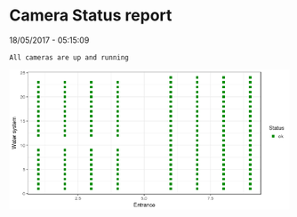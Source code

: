 Camera Status report
================
18/05/2017 - 05:15:09

    All cameras are up and running

![](camreport_files/figure-markdown_github/unnamed-chunk-2-1.png)
